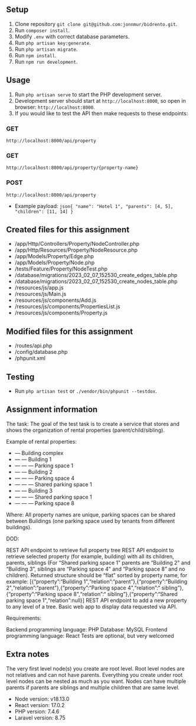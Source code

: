## Setup

1. Clone repository `git clone git@github.com:jonnmur/bidrento.git`.
2. Run `composer install`.
3. Modify `.env` with correct database parameters.
4. Run `php artisan key:generate`.
5. Run `php artisan migrate`.
6. Run `npm install`.
7. Run `npm run development`.

## Usage

1. Run `php artisan serve` to start the PHP development server.
2. Development server should start at `http://localhost:8000`, so open in browser: `http://localhost:8000`.
3. If you would like to test the API then make requests to these endpoints:

### GET
`http://localhost:8000/api/property`
### GET
`http://localhost:8000/api/property/{property-name}`
### POST
`http://localhost:8000/api/property`
+ Example payload:
`json{
    "name": "Hotel 1",
    "parents": [4, 5],
    "children": [11, 14]
}`

## Created files for this assignment

+ /app/Http/Controllers/Property/NodeController.php
+ /app/Http/Resources/Property/NodeResource.php
+ /app/Models/Property/Edge.php
+ /app/Models/Property/Node.php
+ /tests/Feature/Property/NodeTest.php
+ /database/migrations/2023_02_07_152530_create_edges_table.php
+ /database/migrations/2023_02_07_152530_create_nodes_table.php
+ /resources/js/app.js
+ /resources/js/Main.js
+ /resources/js/components/Add.js
+ /resources/js/components/PropertiesList.js
+ /resources/js/components/Property.js

## Modified files for this assignment

+ /routes/api.php
+ /config/database.php
+ /phpunit.xml

## Testing

+ Run `php artisan test` or `./vendor/bin/phpunit --testdox`.

## Assignment information

The task:
The goal of the test task is to create a service that stores and shows the organization of rental properties (parent/child/sibling).

Example of rental properties:
+ — Building complex
+ — — Building 1
+ — — — Parking space 1
+ — — Building 2
+ — — — Parking space 4
+ — — — Shared parking space 1
+ — — Building 3
+ — — — Shared parking space 1
+ — — — Parking space 8

Where: All property names are unique, parking spaces can be shared between Buildings (one parking space used by tenants from different buildings).

DOD:

REST API endpoint to retrieve full property tree
REST API endpoint to retrieve selected property (for example, building) with all its children, parents, siblings (For “Shared parking space 1” parents are “Building 2" and “Building 3”, siblings are “Parking space 4" and “Parking space 8” and no children). Returned structure should be “flat” sorted by property name, for example: [{“property”:“Building 1",“relation”:“parent”},{“property”:“Building 2",“relation”:“parent”},{“property”:“Parking space 4",“relation”:“ sibling”},{“property”:“Parking space 8",“relation”:“ sibling”},{“property”:“Shared parking space 1",“relation”:null}]
REST API endpoint to add a new property to any level of a tree.
Basic web app to display data requested via API.

Requirements:

Backend programming language: PHP
Database: MySQL
Frontend programming language: React
Tests are optional, but very welcomed

## Extra notes

The very first level node(s) you create are root level. Root level nodes are not relatives and can not have parents.
Everything you create under root level nodes can be nested as much as you want. Nodes can have multiple parents if parents are siblings and multiple children that are same level.

+ Node version: v18.13.0
+ React version: 17.0.2
+ PHP version: 7.4.6
+ Laravel version: 8.75
